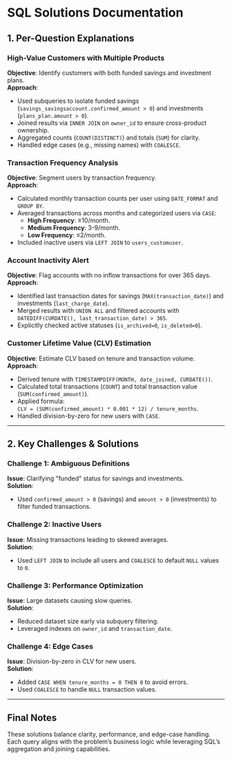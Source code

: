 # SQL Solutions Documentation

## 1. Per-Question Explanations

### **High-Value Customers with Multiple Products**
**Objective**: Identify customers with both funded savings and investment plans.  
**Approach**:
- Used subqueries to isolate funded savings (`savings_savingsaccount.confirmed_amount > 0`) and investments (`plans_plan.amount > 0`).
- Joined results via `INNER JOIN` on `owner_id` to ensure cross-product ownership.
- Aggregated counts (`COUNT(DISTINCT)`) and totals (`SUM`) for clarity.
- Handled edge cases (e.g., missing names) with `COALESCE`.

### **Transaction Frequency Analysis**
**Objective**: Segment users by transaction frequency.  
**Approach**:
- Calculated monthly transaction counts per user using `DATE_FORMAT` and `GROUP BY`.
- Averaged transactions across months and categorized users via `CASE`:
  - **High Frequency**: ≥10/month.
  - **Medium Frequency**: 3-9/month.
  - **Low Frequency**: ≤2/month.
- Included inactive users via `LEFT JOIN` to `users_customuser`.

### **Account Inactivity Alert**
**Objective**: Flag accounts with no inflow transactions for over 365 days.  
**Approach**:
- Identified last transaction dates for savings (`MAX(transaction_date)`) and investments (`last_charge_date`).
- Merged results with `UNION ALL` and filtered accounts with `DATEDIFF(CURDATE(), last_transaction_date) > 365`.
- Explicitly checked active statuses (`is_archived=0`, `is_deleted=0`).

### **Customer Lifetime Value (CLV) Estimation**
**Objective**: Estimate CLV based on tenure and transaction volume.  
**Approach**:
- Derived tenure with `TIMESTAMPDIFF(MONTH, date_joined, CURDATE())`.
- Calculated total transactions (`COUNT`) and total transaction value (`SUM(confirmed_amount)`).
- Applied formula:  
  `CLV = (SUM(confirmed_amount) * 0.001 * 12) / tenure_months`.
- Handled division-by-zero for new users with `CASE`.

---

## 2. Key Challenges & Solutions

### **Challenge 1: Ambiguous Definitions**  
**Issue**: Clarifying "funded" status for savings and investments.  
**Solution**:  
- Used `confirmed_amount > 0` (savings) and `amount > 0` (investments) to filter funded transactions.

### **Challenge 2: Inactive Users**  
**Issue**: Missing transactions leading to skewed averages.  
**Solution**:  
- Used `LEFT JOIN` to include all users and `COALESCE` to default `NULL` values to `0`.

### **Challenge 3: Performance Optimization**  
**Issue**: Large datasets causing slow queries.  
**Solution**:  
- Reduced dataset size early via subquery filtering.
- Leveraged indexes on `owner_id` and `transaction_date`.

### **Challenge 4: Edge Cases**  
**Issue**: Division-by-zero in CLV for new users.  
**Solution**:  
- Added `CASE WHEN tenure_months = 0 THEN 0` to avoid errors.
- Used `COALESCE` to handle `NULL` transaction values.

---

## Final Notes  
These solutions balance clarity, performance, and edge-case handling. Each query aligns with the problem’s business logic while leveraging SQL’s aggregation and joining capabilities.
